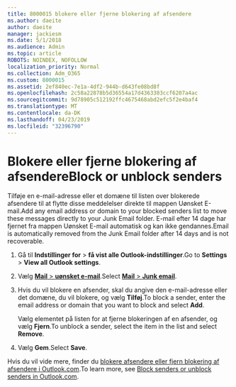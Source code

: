 ```yaml
---
title: 8000015 blokere eller fjerne blokering af afsendere
ms.author: daeite
author: daeite
manager: jackiesm
ms.date: 5/1/2018
ms.audience: Admin
ms.topic: article
ROBOTS: NOINDEX, NOFOLLOW
localization_priority: Normal
ms.collection: Adm_O365
ms.custom: 8000015
ms.assetid: 2ef840ec-7e1a-4df2-944b-d643fe08bd8f
ms.openlocfilehash: 2c58a22878b5d36554a17d4363303ccf6207a4ac
ms.sourcegitcommit: 9d78905c512192ffc4675468abd2efc5f2e4baf4
ms.translationtype: MT
ms.contentlocale: da-DK
ms.lasthandoff: 04/23/2019
ms.locfileid: "32396790"
---
```

# <a name="block-or-unblock-senders"></a><span data-ttu-id="5a88d-102">Blokere eller fjerne blokering af afsendere</span><span class="sxs-lookup"><span data-stu-id="5a88d-102">Block or unblock senders</span></span>

<span data-ttu-id="5a88d-103">Tilføje en e-mail-adresse eller et domæne til listen over blokerede afsendere til at flytte disse meddelelser direkte til mappen Uønsket E-mail.</span><span class="sxs-lookup"><span data-stu-id="5a88d-103">Add any email address or domain to your blocked senders list to move these messages directly to your Junk Email folder.</span></span> <span data-ttu-id="5a88d-104">E-mail efter 14 dage har fjernet fra mappen Uønsket E-mail automatisk og kan ikke gendannes.</span><span class="sxs-lookup"><span data-stu-id="5a88d-104">Email is automatically removed from the Junk Email folder after 14 days and is not recoverable.</span></span>
  
1. <span data-ttu-id="5a88d-105">Gå til **Indstillinger for** \> **få vist alle Outlook-indstillinger**.</span><span class="sxs-lookup"><span data-stu-id="5a88d-105">Go to **Settings** \> **View all Outlook settings**.</span></span> 
    
2. <span data-ttu-id="5a88d-106">Vælg [ **Mail** \> **uønsket e-mail**](https://outlook.live.com/mail/options/mail/junkEmail).</span><span class="sxs-lookup"><span data-stu-id="5a88d-106">Select [**Mail** \> **Junk email**](https://outlook.live.com/mail/options/mail/junkEmail).</span></span> 
    
3. <span data-ttu-id="5a88d-107">Hvis du vil blokere en afsender, skal du angive den e-mail-adresse eller det domæne, du vil blokere, og vælg **Tilføj**.</span><span class="sxs-lookup"><span data-stu-id="5a88d-107">To block a sender, enter the email address or domain that you want to block and select **Add**.</span></span> 
    
    <span data-ttu-id="5a88d-108">Vælg elementet på listen for at fjerne blokeringen af en afsender, og vælg **Fjern**.</span><span class="sxs-lookup"><span data-stu-id="5a88d-108">To unblock a sender, select the item in the list and select **Remove**.</span></span>
    
4. <span data-ttu-id="5a88d-109">Vælg **Gem**.</span><span class="sxs-lookup"><span data-stu-id="5a88d-109">Select **Save**.</span></span> 
    
<span data-ttu-id="5a88d-110">Hvis du vil vide mere, finder du [blokere afsendere eller fjern blokering af afsendere i Outlook.com](https://go.microsoft.com/fwlink/p/?linkid=873133).</span><span class="sxs-lookup"><span data-stu-id="5a88d-110">To learn more, see [Block senders or unblock senders in Outlook.com](https://go.microsoft.com/fwlink/p/?linkid=873133).</span></span>
  

